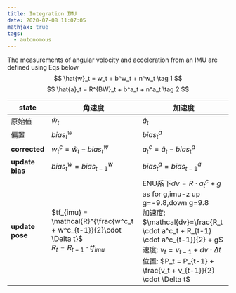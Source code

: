 ```yaml
---
title: Integration IMU 
date: 2020-07-08 11:07:05
mathjax: true
tags:
  - autonomous
---
```

The measurements of angular volocity and acceleration from an IMU are defined using Eqs below
$$
\hat{w}_t = w_t + b^w_t + n^w_t \tag 1
$$
$$
\hat{a}_t = R^{BW}_t + b^a_t + n^a_t \tag 2
$$

| state           | 角速度                                                                                                  | 加速度                                                                                                                                                                                                                                                                    |
| --------------- | ------------------------------------------------------------------------------------------------------- | ------------------------------------------------------------------------------------------------------------------------------------------------------------------------------------------------------------------------------------------------------------------------- |
| 原始值          | $\hat{w}_t$                                                                                             | $\hat{a}_t$                                                                                                                                                                                                                                                               |
| 偏置            | $bias^w_t$                                                                                              | $bias^a_t$                                                                                                                                                                                                                                                                |
| **corrected**   | $w^c_t=\hat{w}_t - bias^w_t$                                                                            | $a^c_t=\hat{a}_t - bias^a_t$                                                                                                                                                                                                                                              |
| **update bias** | $bias^w_t = bias^w_{t-1}$                                                                               | $bias^a_t = bias^a_{t-1}$                                                                                                                                                                                                                                                 |
| **update pose** | $tf_{imu} = \mathcal{R}^{\frac{w^c_t + w^c_{t-1}}{2}\cdot \Delta t}$<br/> $R_t = R_{t-1}\cdot tf_{imu}$ | ENU系下$dv=R \cdot a^c_t + g$<br> as for g,imu-z up g=-9.8,down g=9.8<br> 加速度: $\mathcal{dv}=\frac{R_t \cdot a^c_t + R_{t-1} \cdot a^c_{t-1}}{2} + g$<br> 速度: $v_t = v_{t-1} + dv \cdot \Delta t$<br> 位置: $P_t = P_{t-1} + \frac{v_t + v_{t-1}}{2} \cdot \Delta t$ |
